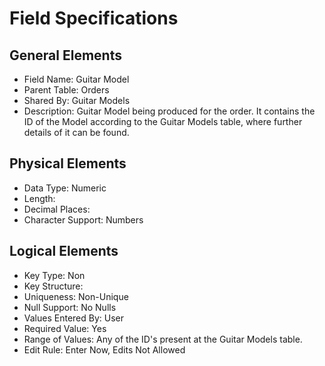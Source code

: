 # Field Specifications

## General Elements

- Field Name: Guitar Model
- Parent Table: Orders
- Shared By: Guitar Models
- Description: Guitar Model being produced for the order. It contains the ID of the Model according to the Guitar Models table, where further details of it can be found.

## Physical Elements

- Data Type: Numeric
- Length: 
- Decimal Places: 
- Character Support: Numbers

## Logical Elements

- Key Type: Non
- Key Structure: 
- Uniqueness: Non-Unique
- Null Support: No Nulls
- Values Entered By: User
- Required Value: Yes
- Range of Values: Any of the ID's present at the Guitar Models table.
- Edit Rule: Enter Now, Edits Not Allowed
